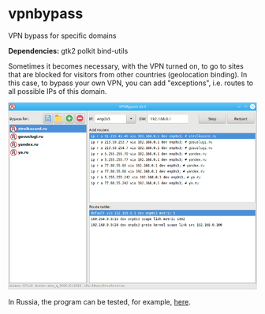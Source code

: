 # vpnbypass
VPN bypass for specific domains  
  
**Dependencies:** gtk2 polkit bind-utils  
  
Sometimes it becomes necessary, with the VPN turned on, to go to sites that are blocked for visitors from other countries (geolocation binding). In this case, to bypass your own VPN, you can add "exceptions", i.e. routes to all possible IPs of this domain.  
  
![](https://github.com/AKotov-dev/vpnbypass/blob/main/ScreenShot2.png)  
  
In Russia, the program can be tested, for example, [here](https://strelkacard.ru/).


